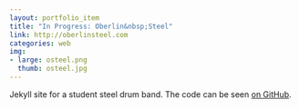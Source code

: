 ```yaml
---
layout: portfolio_item
title: "In Progress: Oberlin&nbsp;Steel"
link: http://oberlinsteel.com
categories: web
img: 
- large: osteel.png
  thumb: osteel.jpg
---
```


Jekyll site for a student steel drum band. The code can be seen [on GitHub](https://github.com/nmorduch/osteel/).
